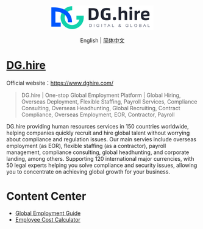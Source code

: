 <div align="center">

![logo](./assets/logo.svg)

English | [简体中文](./README_zh_CN.md)

</div>

# [DG.hire](https://www.dghire.com/)

Official website：https://www.dghire.com/

> DG.hire | One-stop Global Employment Platform | Global Hiring, Overseas Deployment, Flexible Staffing, Payroll Services, Compliance Consulting, Overseas Headhunting, Global Recruiting, Contract Compliance, Overseas Employment, EOR, Contractor, Payroll

DG.hire providing human resources services in 150 countries worldwide, helping companies quickly recruit and hire global talent without worrying about compliance and regulation issues. Our main servies include overseas employment (as EOR), flexible staffing (as a contractor), payroll management, compliance consulting, global headhunting, and corporate landing, among others. Supporting 120 international major currencies, with 50 legal experts helping you solve compliance and security issues, allowing you to concentrate on achieving global growth for your business.

# Content Center
- [Global Employment Guide](https://dghire.com/resource/global)
- [Employee Cost Calculator](https://dghire.com/resource/acc-calculator)
